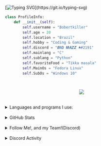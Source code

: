 

[![Typing SVG](https://readme-typing-svg.herokuapp.com?font=Fira+Mono&pause=1000&color=9B18F7&center=true&vCenter=true&width=435&lines=Bem+Vindo+ao+meu+Perfil!;Welcome+to+my+Profile!+;%C2%A1Bienvenido+a+mi+perfil!;%D0%94%D0%BE%D0%B1%D1%80%D0%BE+%D0%BF%D0%BE%D0%B6%D0%B0%D0%BB%D0%BE%D0%B2%D0%B0%D1%82%D1%8C+%D0%B2+%D0%BC%D0%BE%D0%B9+%D0%BF%D1%80%D0%BE%D1%84%D0%B8%D0%BB%D1%8C!)](https://git.io/typing-svg)
 
```py
class ProfileInfo:
    def __init__(self):
        self.username = "Bobertkiller"
        self.age = 20
        self.location = "Brazil"
        self.hobby = "Coding & Gaming"
        self.discord = "𝑩𝑰𝑮 𝑴𝑨𝒁𝒁 ♣#2191"
        self.mainlang = "C"
        self.sublang = "Python"
        self.favoriteFood = "Tikka masala"
        self.MainOs = "Fedora Linux"
        self.SubOs = "Windows 10"
```


<br>
<p align="center">
    <kbd>
        <img src="https://thumbs.gfycat.com/MemorableBetterCockroach-size_restricted.gif"></img>
    </kbd>
</p>
<br>

<details>
  <summary>Languages and programs I use:</Summary>
  <br>
    <p align="center">
      <div style="display: inline_block"><br>
        <img align="center" alt="Python" height="40" width="40" src="https://cdn.jsdelivr.net/gh/devicons/devicon/icons/python/python-original.svg">
        <img align="center" alt="Python" height="40" width="40" src="https://cdn.jsdelivr.net/gh/devicons/devicon/icons/c/c-original.svg" />
        <img align="center" alt="Csharp" height="40" width="40" src="https://cdn.jsdelivr.net/gh/devicons/devicon/icons/csharp/csharp-original.svg">
        <img align="center" alt="Python" height="40" width="40" src="https://cdn.jsdelivr.net/gh/devicons/devicon/icons/java/java-original-wordmark.svg" />
        <img align="center" alt="HTML" height="40" width="40" src="https://raw.githubusercontent.com/devicons/devicon/master/icons/html5/html5-original.svg">
        <img align ="center" alt ="Android Studio" height = "40" widht= "40" src="https://cdn.jsdelivr.net/gh/devicons/devicon/icons/linux/linux-original.svg" />
        <img align="center" alt="Python" height="40" width="40" src="https://cdn.jsdelivr.net/gh/devicons/devicon/icons/java/java-original-wordmark.svg" />
        <img align="center" alt="Python" height="40" width="40" src="https://cdn.jsdelivr.net/gh/devicons/devicon/icons/godot/godot-original.svg" />
        <img align="center" alt="Python" height="40" width="40" src="https://cdn.jsdelivr.net/gh/devicons/devicon/icons/unity/unity-original.svg" />
        <img align="center" alt="Python" height="40" width="40" src="https://cdn.jsdelivr.net/gh/devicons/devicon/icons/unrealengine/unrealengine-original.svg" />
        <img align="center" alt="Python" height="40" width="40" src="https://cdn.jsdelivr.net/gh/devicons/devicon/icons/blender/blender-original.svg" />
        <img align="center" alt="Python" height="40" width="40" src="https://cdn.jsdelivr.net/gh/devicons/devicon/icons/photoshop/photoshop-line.svg" />
        <img align="center" alt="Python" height="40" width="40" src="https://cdn.jsdelivr.net/gh/devicons/devicon/icons/premierepro/premierepro-original.svg" />
        <img align="center" alt="Python" height="40" width="40" src="https://cdn.jsdelivr.net/gh/devicons/devicon/icons/aftereffects/aftereffects-original.svg" />
             
  </div>
   </p>
</details>
<br>

<details>
  <summary>GitHub Stats</Summary>
  <div>
  <a href="https://github.com/Bobertkiller">
<!--   <img height="180em" src="https://github-readme-stats.vercel.app/api?username=Bobertkiller&show_icons=true&theme=tokyonight&include_all_commits=true&count_private=true"/> -->
  <img height="180em" src="https://github-readme-stats.vercel.app/api/top-langs/?username=Bobertkiller&layout=compact&langs_count=6&theme=tokyonight"/>
  </a>
</div>


</details>

 <br>
<details>
  <summary>Follow Me!, and my Team!(Discord)</Summary>
  <a href="" target="_blank"><img src="https://img.shields.io/badge/YouTube-FF0000?style=for-the-badge&logo=youtube&logoColor=white" target="_blank"></a>
  <a href="" target="_blank"><img src="https://img.shields.io/badge/-Instagram-%23E4405F?style=for-the-badge&logo=instagram&logoColor=white" target="_blank"></a>
  <a href="https://discord.com/invite/7qK8sfEq2q" target=""><img src="https://img.shields.io/badge/Discord-7289DA?style=for-the-badge&logo=discord&logoColor=white" target="_blank"></a> 
  <a href="mailto:Felipe.Mazzeo.Barbosa@outlook.com"><img src="https://img.shields.io/badge/-Gmail-%23333?style=for-the-badge&logo=gmail&logoColor=white" target="_blank"></a>
  <a href="https://www.linkedin.com/in/felipe-mazzeo-barbosa-4a498a235/" target="_blank"><img src="https://img.shields.io/badge/-LinkedIn-%230077B5?style=for-the-badge&logo=linkedin&logoColor=white" target="_blank"></a> 


</details>
<br>
<details>
    <summary>Discord Activity</summary>
    <p align="center">
        <a href="https://discord.com/users/313056647155286016">
            <img src="https://lanyard.cnrad.dev/api/313056647155286016"></img>
        </a>
    </p>
</details>
</div>
